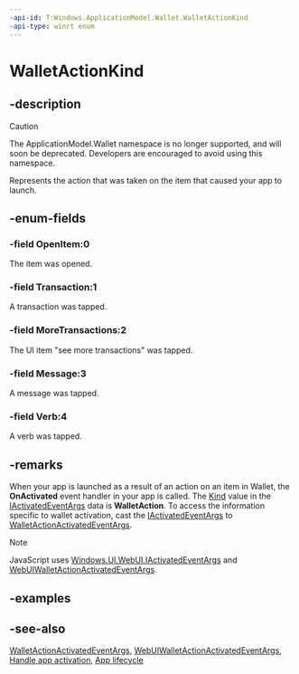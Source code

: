 ```yaml
---
-api-id: T:Windows.ApplicationModel.Wallet.WalletActionKind
-api-type: winrt enum
---
```


<!-- Enumeration syntax
public enum Windows.ApplicationModel.Wallet.WalletActionKind : int
-->

# WalletActionKind

## -description
> [!CAUTION]
> The ApplicationModel.Wallet namespace is no longer supported, and will soon be deprecated. Developers are encouraged to avoid using this namespace.

Represents the action that was taken on the item that caused your app to launch.

## -enum-fields
### -field OpenItem:0
The item was opened.

### -field Transaction:1
A transaction was tapped.

### -field MoreTransactions:2
The UI item "see more transactions" was tapped.

### -field Message:3
A message was tapped.

### -field Verb:4
A verb was tapped.


## -remarks
When your app is launched as a result of an action on an item in Wallet, the **OnActivated** event handler in your app is called. The [Kind](../windows.applicationmodel.activation/activationkind.md) value in the [IActivatedEventArgs](../windows.applicationmodel.activation/iactivatedeventargs.md) data is **WalletAction**. To access the information specific to wallet activation, cast the [IActivatedEventArgs](../windows.applicationmodel.activation/iactivatedeventargs.md) to [WalletActionActivatedEventArgs](../windows.applicationmodel.activation/walletactionactivatedeventargs.md).

> [!NOTE]
> JavaScript uses [Windows.UI.WebUI.IActivatedEventArgs](../windows.ui.webui/iactivatedeventargsdeferral.md) and [WebUIWalletActionActivatedEventArgs](../windows.ui.webui/webuiwalletactionactivatedeventargs.md).

## -examples

## -see-also
[WalletActionActivatedEventArgs](../windows.applicationmodel.activation/walletactionactivatedeventargs.md), [WebUIWalletActionActivatedEventArgs](../windows.ui.webui/webuiwalletactionactivatedeventargs.md), [Handle app activation](/windows/uwp/launch-resume/activate-an-app), [App lifecycle](/windows/uwp/launch-resume/app-lifecycle)
